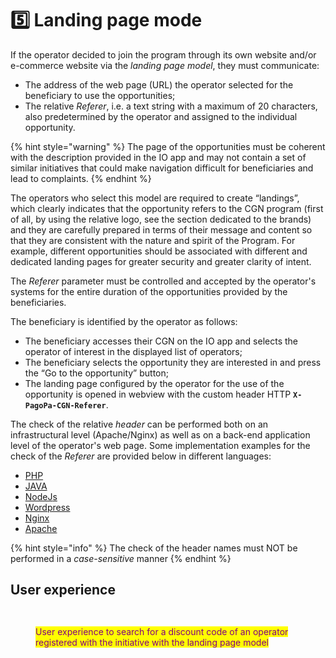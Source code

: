 # 5️⃣ Landing page mode

If the operator decided to join the program through its own website and/or e-commerce website via the _landing page model_, they must communicate:

* The address of the web page (URL) the operator selected for the beneficiary to use the opportunities; 
* The relative _Referer_, i.e. a text string with a maximum of 20 characters, also predetermined by the operator and assigned to the individual opportunity.

{% hint style="warning" %} The page of the opportunities must be coherent with the description provided in the IO app and may not contain a set of similar initiatives that could make navigation difficult for beneficiaries and lead to complaints. {% endhint %}

 The operators who select this model are required to create “landings”, which clearly indicates that the opportunity refers to the CGN program (first of all, by using the relative logo, see the section dedicated to the brands) and they are carefully prepared in terms of their message and content so that they are consistent with the nature and spirit of the Program. For example, different opportunities should be associated with different and dedicated landing pages for greater security and greater clarity of intent.

The _Referer_ parameter must be controlled and accepted by the operator's systems for the entire duration of the opportunities provided by the beneficiaries. 

The beneficiary is identified by the operator as follows:

* The beneficiary accesses their CGN on the IO app and selects the operator of interest in the displayed list of operators; 
* The beneficiary selects the opportunity they are interested in and press the “Go to the opportunity” button; 
* The landing page configured by the operator for the use of the opportunity is opened in webview with the custom header HTTP **`X-PagoPa-CGN-Referer`**.

The check of the relative _header_ can be performed both on an infrastructural level (Apache/Nginx) as well as on a back-end application level of the operator's web page. Some implementation examples for the check of the _Referer_ are provided below in different languages: 

* [PHP](https://stackoverflow.com/questions/541430/how-do-i-read-any-request-header-in-php)
* [JAVA](https://mkyong.com/java/how-to-get-http-request-header-in-java/)
* [NodeJ](https://www.codegrepper.com/code-examples/javascript/expressjs+custom+header)[s](https://www.codegrepper.com/code-examples/javascript/expressjs+custom+header) 
* [Wordpress](https://wordpress.stackexchange.com/questions/288865/how-to-get-value-of-custom-http-header)
* [Nginx](https://www.nginx.com/resources/wiki/start/topics/examples/headers_management/)
* [Apache](https://serverfault.com/questions/751697/how-to-read-specific-character-out-of-request-header-in-apache-http-config)

{% hint style="info" %} The check of the header names must NOT be performed in a _case-sensitive_ manner {% endhint %}

## User experience

<figure><img src="../../.gitbook/assets/image (51).png" alt=""><figcaption></figcaption></figure>

<figure><img src="../../.gitbook/assets/image (52).png" alt=""><figcaption><p><mark style="color:purple;">User experience to search for a discount code of an operator registered with the initiative with the landing page model</mark></p></figcaption></figure>

